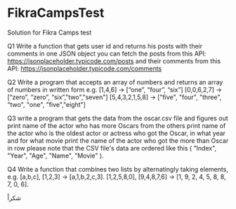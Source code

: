 # FikraCampsTest
Solution for Fikra Camps test

Q1 
Write a function that gets user id and returns his posts with their comments in one JSON object
you can fetch the posts from this API: https://jsonplaceholder.typicode.com/posts
and their comments from this API: https://jsonplaceholder.typicode.com/comments

Q2
Write a program that accepts an array of numbers and returns an array of numbers in written form e.g. 
[1,4,6] → [“one”, “four”, “six”]
[0,0,6,2,7] → [“zero”, “zero”, “six”,"two","seven"]
[5,4,3,2,1,5,8] → ["five", "four", "three", "two", "one", "five","eight"]

Q3
write a program that gets the data from the oscar.csv file and figures out 
print name of the actor who has more Oscars from the others 
print name of the actor who is the oldest actor or actress who got the Oscar, in what year and for what movie
print the name of the actor who got the more than Oscar in row
please note that the CSV file's data are ordered like this ( "Index", "Year", "Age", "Name", "Movie" ).

Q4
Write a function that combines two lists by alternatingly taking elements, e.g.
[a,b,c], [1,2,3] → [a,1,b,2,c,3].
[1,2,5,8,0], [9,4,8,7,6] → [1, 9, 2, 4, 5, 8, 8, 7, 0, 6].


شكراً
